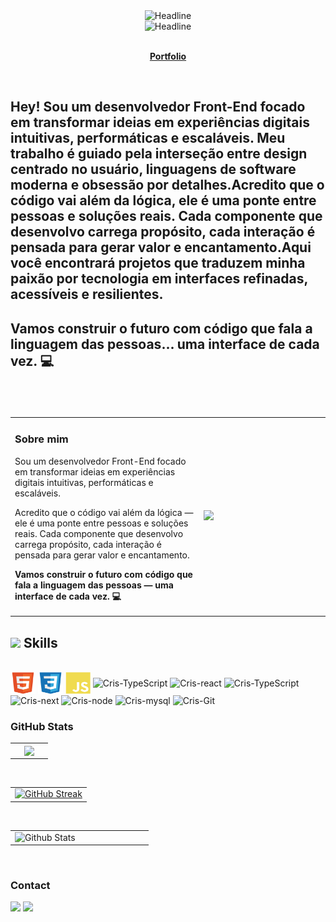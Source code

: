<div align=center>
        <img src="https://readme-typing-svg.herokuapp.com?color=32cd32&size=38&center=true&vCenter=true&width=600&height=50&lines=Hi,+I'm+Cristiano;" alt="Headline" />
    </div>

<!----Tag line------>
<div align=center>
<img src="https://readme-typing-svg.herokuapp.com?color=32cd32&size=32&center=true&vCenter=true&width=600&height=50&lines=Front-End+Developer;Full-Stack+Student;Software+Engineer+Student;" alt="Headline" />
</div>
<br>
<p align="center"><a href="https://portfoliocr-web.vercel.app/"><b>Portfolio</b></a></p>

<br>

## <p>Hey! Sou um desenvolvedor Front-End focado em transformar ideias em experiências digitais intuitivas, performáticas e escaláveis. Meu trabalho é guiado pela interseção entre design centrado no usuário, linguagens de software moderna e obsessão por detalhes.Acredito que o código vai além da lógica, ele é uma ponte entre pessoas e soluções reais. Cada componente que desenvolvo carrega propósito, cada interação é pensada para gerar valor e encantamento.Aqui você encontrará projetos que traduzem minha paixão por tecnologia em interfaces refinadas, acessíveis e resilientes.

## Vamos construir o futuro com código que fala a linguagem das pessoas... uma interface de cada vez. 💻</p>

<br>
<br>

<table>
  <tr>
    <td width="60%">
      <h3>Sobre mim</h3>
      <p>Sou um desenvolvedor Front-End focado em transformar ideias em experiências digitais intuitivas, performáticas e escaláveis.</p>
      <p>Acredito que o código vai além da lógica — ele é uma ponte entre pessoas e soluções reais. Cada componente que desenvolvo carrega propósito, cada interação é pensada para gerar valor e encantamento.</p>
      <p><strong>Vamos construir o futuro com código que fala a linguagem das pessoas — uma interface de cada vez. 💻</strong></p>
    </td>
    <td width="40%">
      <img src=https://images.app.goo.gl/c8jqojzsNNAJ8Y3v5 width="100%">
    </td>
  </tr>
</table>


## <img src="https://media2.giphy.com/media/QssGEmpkyEOhBCb7e1/giphy.gif?cid=ecf05e47a0n3gi1bfqntqmob8g9aid1oyj2wr3ds3mg700bl&rid=giphy.gif" width ="25"> <b>  Skills</b> 


<div style="display: inline_block"><br>
  <img align="center" alt="Cris-HTML" height="35" width="40" src="https://raw.githubusercontent.com/devicons/devicon/master/icons/html5/html5-original.svg">
  <img align="center" alt="Cris-CSS" height="35" width="40" src="https://raw.githubusercontent.com/devicons/devicon/master/icons/css3/css3-original.svg">
  <img align="center" alt="Cris-Js" height="35" width="40" src="https://raw.githubusercontent.com/devicons/devicon/master/icons/javascript/javascript-plain.svg">
  <img align="center" alt="Cris-TypeScript" height="35" width="40" src="https://cdn.jsdelivr.net/gh/devicons/devicon@latest/icons/typescript/typescript-original.svg" />
  <img align="center" alt="Cris-react" height="35" width="40" src="https://cdn.jsdelivr.net/gh/devicons/devicon@latest/icons/react/react-original.svg" />
  <img align="center" alt="Cris-TypeScript" height="35" width="40" src="https://cdn.jsdelivr.net/gh/devicons/devicon@latest/icons/tailwindcss/tailwindcss-original.svg" />    
  <img align="center" alt="Cris-next" height="35" width="40" src="https://cdn.jsdelivr.net/gh/devicons/devicon@latest/icons/nextjs/nextjs-original.svg" />
  <img align="center" alt="Cris-node" height="35" width="40" src="https://cdn.jsdelivr.net/gh/devicons/devicon@latest/icons/nodejs/nodejs-original.svg" />
  <img align="center" alt="Cris-mysql" height="35" width="40" src="https://cdn.jsdelivr.net/gh/devicons/devicon@latest/icons/mysql/mysql-original.svg" />
  <img align="center" alt="Cris-Git" height="35" width="40" src="https://cdn.jsdelivr.net/gh/devicons/devicon/icons/git/git-original.svg">
</div>




### GitHub Stats
<table>
  <tr>
    <td valign="top" width="50%">
      <div align="center">
        <img src="https://github-readme-stats.vercel.app/api?username=cristianosts&show_icons=true&count_private=true&hide_border=true&theme=dark" align="center" />
      </div>
    </td> 
</table>
    <br>
<table>
   <td>
       <a href="https://git.io/streak-stats"><img src="https://git-hub-streak-stats.vercel.app?user=cristianosts&theme=dark&hide_border=true" alt="GitHub Streak" /></a>
   </td>
</table>
<br>
<table>
    <td width="50%"> 
      <div align="center">
          <img
           align="left"
           src="https://github-readme-stats.vercel.app/api/top-langs/?username=cristianosts&theme=dark&hide_border=true&include_all_commits=true&count_private=true&layout=compact"
           alt="Github Stats"/>
      </div>
    </td>
  </tr>
</table>  

<br> 
    
### Contact

<div> 
  <a href="https://www.linkedin.com/in/cristiano-santos-800062346/" target="_blank"><img src="https://img.shields.io/badge/-LinkedIn-%230077B5?style=for-the-badge&logo=linkedin&logoColor=white" target="_blank"></a> 
  <a href="mailto:cristianosantosreal@gmail.com"><img src="https://img.shields.io/badge/-Gmail-%23333?style=for-the-badge&logo=gmail&logoColor=white" target="_blank"></a>
  
</div>



